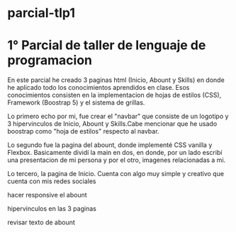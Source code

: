 # parcial-tlp1

# 1° Parcial de taller de lenguaje de programacion

  En este parcial he creado 3 paginas html (Inicio, Abount y Skills) en donde he aplicado todo los conocimientos aprendidos en clase. Esos conocimientos consisten en la
 implementacion de hojas de estilos (CSS), Framework (Boostrap 5) y el sistema de grillas.
 
 Lo primero echo por mi, fue crear el "navbar" que consiste de un logotipo y 3 hipervinculos de Inicio, Abount y Skills.Cabe mencionar que he usado boostrap como "hoja de
 estilos" respecto al navbar. 
 
 Lo segundo fue la pagina del abount, donde implementé CSS vanilla y Flexbox. Basicamente dividí la main en dos, en donde, por un lado escribí una presentacion de mi persona
 y por el otro, imagenes relacionadas a mi.
 
 Lo tercero, la pagina de Inicio. Cuenta con algo muy simple y creativo que cuenta con mis redes sociales
 
 
 hacer responsive el abount
 
 hipervinculos en las 3 paginas 
 
 revisar texto de abount
 
 
 
